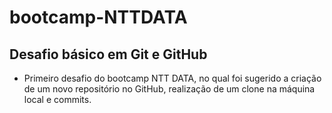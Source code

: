 # bootcamp-NTTDATA

## Desafio básico em Git e GitHub

 - Primeiro desafio do bootcamp NTT DATA, no qual foi sugerido a criação de um novo repositório no GitHub, realização de um clone na máquina local e commits.
